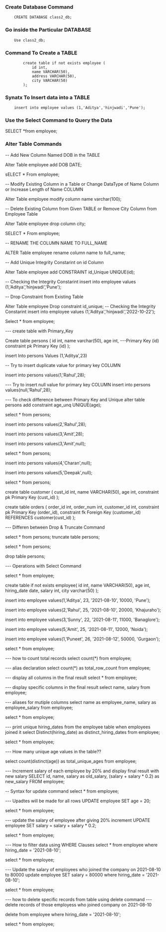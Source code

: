 ### Create Database Command

        CREATE DATABASE class2_db;
    
### Go inside the Particular DATABASE

        Use class2_db;

### Command To Create a TABLE

            create table if not exists employee (
                id int,
                name VARCHAR(50),
                address VARCHAR(50),
                city VARCHAR(50)
            );
### Synatx To Insert data into a TABLE

        insert into employee values (1,'Aditya','hinjwadi','Pune');
### Use the Select Command to Query the Data
SELECT *from employee;

### Alter Table Commands
-- Add New Column Named DOB in the TABLE 

Alter Table employee add DOB DATE;


sELECT * From employee;

-- Modify Existing Column in a Table or Change DataType of Name Column or Increase Length of Name COLUMN

Alter Table employee modify column name varchar(100);

-- Delete Existing Column from Given TABLE or Remove City Column from Employee Table 

Alter Table  employee drop column city;


SELECT * From employee;

-- RENAME THE  COLUMN NAME TO FULL_NAME

ALTER Table employee rename column name to full_name;

-- Add Unique Integrity Constarint on id Column

Alter Table employee add CONSTRAINT id_Unique UNIQUE(id);

-- Checking the Integrity Constarint
insert into employee values (1,'Aditya','hinjwadi','Pune');

-- Drop Constraint from Existing Table

Alter Table employee Drop   constraint id_unique;
-- Checking the Integrity Constarint
insert into employee values (1,'Aditya','hinjwadi','2022-10-22');

Select * from employee;

--- create table with Primary_Key


Create table persons
(
    id int, 
    name varchar(50), 
    age int,
    ---Primary Key (id) 
    constraint pk Primary Key (id) 
);

insert Into persons Values (1,'Aditya',23)

-- Try to insert duplicate value for primary key COLUMN 

insert into persons values(1,'Rahul',28);

--- Try to insert null value for primary key COLUMN
insert into persons values(null,'Rahul',28);

--- To check difference between Primary Key and Unique
alter table persons add constraint age_unq UNIQUE(age); 

select * from persons;

insert into persons values(2,'Rahul',28);


insert into persons values(3,'Amit',28);

insert into persons values(3,'Amit',null);

select * from persons;

insert into persons values(4,'Charan',null);

insert into persons values(5,'Deepak',null);

select * from persons;

create table customer
(
    cust_id int,
    name VARCHAR(50), 
    age int,
    constraint pk Primary Key (cust_id) 
);

create table orders
(
    order_id int,
    order_num int,
    customer_id int,
    constraint pk Primary Key (order_id),
    constraint fk Foreign Key (customer_id) REFERENCES customer(cust_id)
);


--- Differen between Drop & Truncate Command

select * from persons;
truncate table persons;

select * from persons;

drop table persons;

--- Operations with Select Command

select * from employee;


create table if not exists employee(
    id int,
    name VARCHAR(50),
    age int,
    hiring_date date,
    salary int,
    city varchar(50)
);

insert into employee values(1,'Aditya', 23, '2021-08-10', 10000, 'Pune');

insert into employee values(2,'Rahul', 25, '2021-08-10', 20000, 'Khajuraho');

insert into employee values(3,'Sunny', 22, '2021-08-11', 11000, 'Banaglore');

insert into employee values(5,'Amit', 25, '2021-08-11', 12000, 'Noida');

insert into employee values(1,'Puneet', 26, '2021-08-12', 50000, 'Gurgaon');

select * from employee;

--- how to count total records
select count(*) from employee;


--- alias declaration
select count(*) as total_row_count from employee;


--- display all columns in the final result
select * from employee;


--- display specific columns in the final result
select name, salary from employee;


--- aliases for mutiple columns
select name as employee_name, salary as employee_salary from employee;


select * from employee;

--- print unique hiring_dates from the employee table when employees joined it
select Distinct(hiring_date) as distinct_hiring_dates from employee;


select * from employee;

--- How many unique age values in the table??

select  count(distinct(age)) as total_unique_ages from employee;

--- Increment salary of each employee by 20% and display final result with new salary
SELECT  id,
        name,
        salary as old_salary, 
        (salary + salary * 0.2) as new_salary
FROM employee;


-- Syntax for update command
select * from employee;

--- Upadtes will be made for all rows
UPDATE employee SET age = 20;

select * from employee;

--- update the salary of employee after giving 20% increment
UPDATE employee SET salary = salary + salary * 0.2;

select * from employee;


--- How to filter data using WHERE Clauses
select * from employee where hiring_date = '2021-08-10';


select * from employee;

--- Update the salary of employees who joined the company on 2021-08-10 to 80000
update employee SET salary = 80000 where hiring_date = '2021-08-10';

select * from employee;


--- how to delete specific records from table using delete command
--- delete records of those employess who joined company on 2021-08-10

delete from employee where hiring_date = '2021-08-10';


select * from employee;

